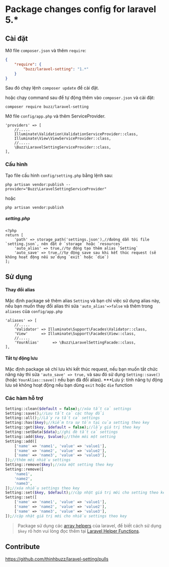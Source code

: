 # Package changes config for laravel 5.*

## Cài đặt
Mở file `composer.json` và thêm `require`:

```json
{
    "require": {
        "buzz/laravel-setting": "1.*"
    }
}
```

Sau đó chạy lệnh ```composer update``` để cài đặt.

hoặc chạy command sau để tự động thêm vào `composer.json` và cài đặt:

```
composer require buzz/laravel-setting
```


Mở file `config/app.php` và thêm ServiceProvider.

```
'providers' => [
    //.....
    Illuminate\Validation\ValidationServiceProvider::class,
    Illuminate\View\ViewServiceProvider::class,
    //.....
    \Buzz\LaravelSettingServiceProvider::class,
],
```


### Cấu hình

Tạo file cấu hình ``config/setting.php`` bằng lệnh sau:

~~~
php artisan vendor:publish --provider="Buzz\LaravelSettingServiceProvider"
~~~

hoặc

~~~
php artisan vendor:publish
~~~

##### setting.php
```
<?php
return [
    'path' => storage_path('settings.json'),//đường dẫn tới file `setting.json`, nên đặt ở `storage` hoặc `resources`
    'auto_alias' => true,//tự động tạo thêm alias `Setting`
    'auto_save' => true,//tự động save sau khi kết thúc request (sẽ không hoạt động nếu sử dụng `exit` hoặc `die`)
];
```


## Sử dụng

#### Thay đổi alias

Mặc định package sẽ thêm alias `Setting` và bạn chỉ việc sử dụng alias này, nếu bạn muốn thay đổi alias thì sửa `'auto_alias'=>false` và thêm trong `aliases` của `config/app.php`

```
'aliases' => [
    //.....
    'Validator' => Illuminate\Support\Facades\Validator::class,
    'View'      => Illuminate\Support\Facades\View::class,
    //.....
    'YourAlias'      => \Buzz\LaravelSettingFacade::class,
],
```

#### Tắt tự động lưu

Mặc định package sẽ chỉ lưu khi kết thúc request, nếu bạn muốn tắt chức năng này thì sửa `'auto_save' => true,` và sau đó sử dụng `Setting::save()` (hoặc `YourAlias::save()` nếu bạn đã đổi alias).
***Lưu ý: tính năng tự động lưu sẽ không hoạt động nếu bạn dùng `exit` hoặc `die` function



### Các hàm hỗ trợ

```php
Setting::clean($default = false);//xóa tất cả settings
Setting::save();//Lưu tất cả các thay đổi
Setting::all();//Lấy ra tất cả settings
Setting::has($key);//kiểm tra sự tồn tại của setting theo key
Setting::get($key, $default = false);//lấy giá trị theo key
Setting::setData($data);//ghi đè tất cả settings
Setting::add($key, $value);//thêm mới một setting
Setting::add([
    ['name' => 'name1', 'value' => 'value1'],
    ['name' => 'name2', 'value' => 'value2'],
    ['name' => 'name3', 'value' => 'value3'],
]);//thêm mới nhiều settings
Setting::remove($key);//xóa một setting theo key
Setting::remove([
    'name1',
    'name2',
    'name3',
]);//xóa nhiều settings theo key
Setting::set($key, $default);//cập nhật giá trị mới cho setting theo key
Setting::set([
    ['name' => 'name1', 'value' => 'value1'],
    ['name' => 'name2', 'value' => 'value2'],
    ['name' => 'name3', 'value' => 'value3'],
]);//cập nhật giá trị mới cho nhiều settings theo key
```

> Package sử dụng các [array helpers](http://laravel.com/docs/5.1/helpers#arrays) của laravel, để biết cách sử dụng `$key` rõ hơn vui lòng đọc thêm tại [Laravel Helper Functions](http://laravel.com/docs/5.1/helpers#arrays).

## Contribute

https://github.com/thinhbuzz/laravel-setting/pulls